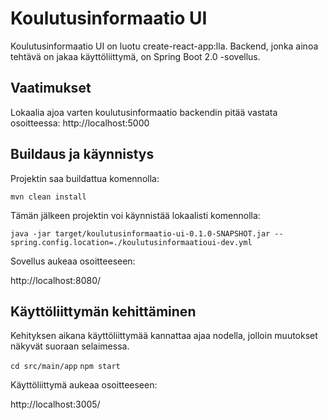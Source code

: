 # Koulutusinformaatio UI

Koulutusinformaatio UI on luotu create-react-app:lla. Backend, jonka ainoa tehtävä on jakaa käyttöliittymä, on Spring Boot 2.0 -sovellus.

## Vaatimukset

Lokaalia ajoa varten koulutusinformaatio backendin pitää vastata osoitteessa: http://localhost:5000

## Buildaus ja käynnistys

Projektin saa buildattua komennolla:

`mvn clean install`

Tämän jälkeen projektin voi käynnistää lokaalisti komennolla:

`java -jar target/koulutusinformaatio-ui-0.1.0-SNAPSHOT.jar --spring.config.location=./koulutusinformaatioui-dev.yml`

Sovellus aukeaa osoitteeseen:

http://localhost:8080/

## Käyttöliittymän kehittäminen

Kehityksen aikana käyttöliittymää kannattaa ajaa nodella, jolloin muutokset näkyvät suoraan selaimessa.

`cd src/main/app`
`npm start`

Käyttöliittymä aukeaa osoitteeseen:

http://localhost:3005/
